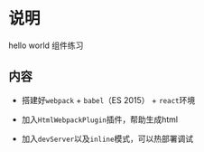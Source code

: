 # 说明

hello world 组件练习

## 内容

- 搭建好`webpack` + `babel`（ES 2015） + `react`环境

- 加入`HtmlWebpackPlugin`插件，帮助生成html

- 加入`devServer`以及`inline`模式，可以热部署调试
